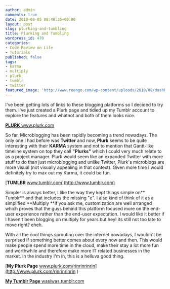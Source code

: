 ```yaml
---
author: admin
comments: true
date: 2010-08-05 08:48:35+00:00
layout: post
slug: plurking-and-tumbling
title: Plurking and Tumbling
wordpress_id: 470
categories:
- Code Review on Life
- Tutorials
published: false
tags:
- karma
- multiply
- plurk
- tumblr
- twitter
featured_image: 'http://www.reengo.com/wp-content/uploads/2010/08/dashboard.png'
---
```


I've been getting lots of links to these blogging platforms so I decided to try them. I've just created a Plurk page and tidied up my Tumblr account to explore the features and whatnot and both of them looks nice.

[**PLURK** www.plurk.com ](http://www.plurk.com )

So far, Microblogging has been rapidly becoming a trend nowadays. The only one I had before was **Twitter** and now, **Plurk** seems to be quite interesting with their **KARMA** system and not to mention that Gantt-like timeline system on top they call **"Plurks"** which I could very much relate to as a project manager. Plurk would seem like an expanded Twitter with more stuff to do than just microblogging and unlike Twitter, Plurk's microblogs are more visual (not visually appealing in that context). Given more time I would definitely try to max out my Karma, it could be fun.

[**TUMLBR** www.tumblr.com](http://www.tumblr.com)

Simpler is always better, I like the way they kept things simple on** Tumblr** and that includes the missing "e". I also kind of think of it as a simplified **Multiply **if you ask me, customization are well arranged which proves that the guys behind this platform focused more on the end-user experience rather than the end-user expectation. I would like it better if I haven't been blogging on multiply for years but hey! its still not too late to move right? eheh.

With all the cool things sprouting over the internet nowadays, I wouldn't be surprised if something better comes about every now and then. This would make people spend more time in the cloud, make their stay a lot more fun and worthwhile and therefore make more IT related businesses in the market. In the industry I'm in, this is a helluva good thing.

[**My Plurk Page** www.plurk.com/rinrinrinrin](http://www.plurk.com/rinrinrinrin    )

[**My Tumblr Page** wasiwas.tumblr.com](http://wasiwas.tumblr.com)
